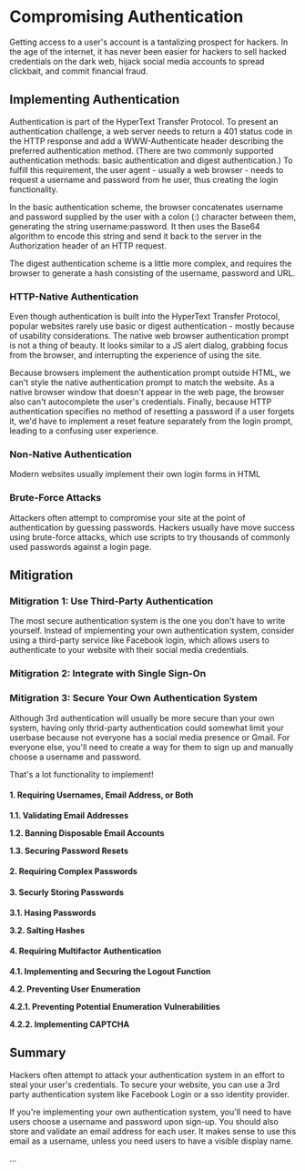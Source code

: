 # Compromising Authentication

Getting access to a user's account is a tantalizing prospect  for hackers. In the age of the internet, it has never been easier for hackers to sell hacked credentials on the dark web, hijack social media accounts to spread clickbait, and commit financial fraud.

## Implementing Authentication

Authentication is part of the HyperText Transfer Protocol. To present an authentication challenge, a web server needs to return a 401 status code in the HTTP response and add a WWW-Authenticate header describing the preferred authentication method. (There are two commonly supported authentication methods: basic authentication and digest authentication.) To fulfill this requirement, the user agent - usually a web browser - needs to request a username and password from he user, thus creating the login functionality.

In the basic authentication scheme, the browser concatenates username and password supplied by the user with a colon (:) character between them, generating the string username:password. It then uses the Base64 algorithm to encode this string and send it back to the server in the Authorization header of an HTTP request.

The digest authentication scheme is a little more complex, and requires the browser to generate a hash consisting of the username, password and URL.

### HTTP-Native Authentication

Even though authentication is built into the HyperText Transfer Protocol, popular websites rarely use basic or digest authentication - mostly because of usability considerations. The native web browser authentication prompt is not a thing of beauty. It looks similar to a JS alert dialog, grabbing focus from the browser, and interrupting the experience of using the site.

Because browsers implement the authentication prompt outside HTML, we can't style the native authentication prompt to match the website. As a native browser window that doesn't appear in the web page, the browser also can't autocomplete the user's credentials. Finally, because HTTP authentication specifies no method of resetting a password if a user forgets it, we'd have to implement a reset feature separately from the login prompt, leading to a confusing user experience.

### Non-Native Authentication

Modern  websites usually implement their own login forms in HTML

### Brute-Force Attacks

Attackers often attempt to compromise your site at the point of authentication by guessing passwords. Hackers usually have move success using brute-force attacks, which use scripts to try thousands of commonly used passwords against a login page.

## Mitigration

### Mitigration 1: Use Third-Party Authentication

The most secure authentication system is the one you don't have to write yourself. Instead of implementing your own authentication system, consider using a third-party service like Facebook login, which allows users to authenticate to your website with their social media credentials.

### Mitigration 2: Integrate with Single Sign-On

### Mitigration 3: Secure Your Own Authentication System

Although 3rd authentication will usually be more secure than your own system, having only thrid-party authentication could somewhat limit your userbase because not everyone has a social media presence or Gmail. For everyone else, you'll need to create a way for them to sign up and manually choose a username and password.

That's a lot functionality to implement!

#### 1. Requiring Usernames, Email Address, or Both

**1.1. Validating Email Addresses**

**1.2. Banning Disposable Email Accounts**

**1.3. Securing Password Resets**

#### 2. Requiring Complex Passwords

#### 3. Securly Storing Passwords

**3.1. Hasing Passwords**

**3.2. Salting Hashes**

#### 4. Requiring Multifactor Authentication

**4.1. Implementing and Securing the Logout Function**

**4.2. Preventing User Enumeration**

**4.2.1. Preventing Potential Enumeration Vulnerabilities**

**4.2.2. Implementing CAPTCHA**

## Summary

Hackers often attempt to attack your authentication system in an effort to steal your user's credentials. To secure your website, you can use a 3rd party authentication system like Facebook Login or a sso identity provider.

If you're implementing your own authentication system, you'll need to have users choose a username and password upon sign-up. You should also store and validate an email address for each user. It makes sense to use this email as a username, unless you need users to have a visible display name.

...
